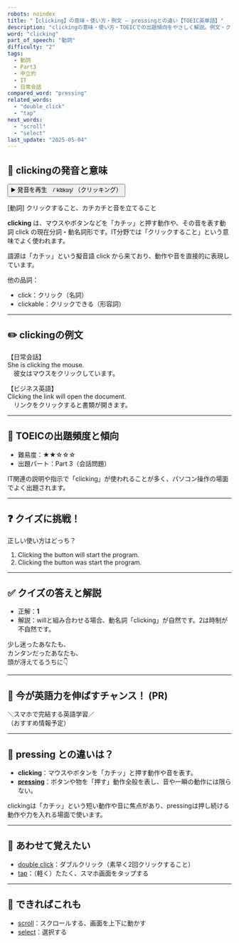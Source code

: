 ```yaml
---
robots: noindex
title: "【clicking】の意味・使い方・例文 ― pressingとの違い【TOEIC英単語】"
description: "clickingの意味・使い方・TOEICでの出題傾向をやさしく解説。例文・クイズ付きでpressingとの違いもわかりやすく学べます。"
word: "clicking"
part_of_speech: "動詞"
difficulty: "2"
tags:
  - 動詞
  - Part3
  - 中立的
  - IT
  - 日常会話
compared_word: "pressing"
related_words:
  - "double_click"
  - "tap"
next_words:
  - "scroll"
  - "select"
last_update: "2025-05-04"
---
```


## 🔰 clickingの発音と意味

<button class="play-audio" onclick="playTTS('clicking')">
  <span class="play-audio-main">
    ▶️ 発音を再生　/ˈklɪkɪŋ/
  </span>
  <span class="play-audio-sub">
    （クリッキング）
  </span>
</button>

[動詞] クリックすること、カチカチと音を立てること

**clicking** は、マウスやボタンなどを「カチッ」と押す動作や、その音を表す動詞 click の現在分詞・動名詞形です。IT分野では「クリックすること」という意味でよく使われます。

語源は「カチッ」という擬音語 click から来ており、動作や音を直接的に表現しています。

他の品詞：  
- click：クリック（名詞）
- clickable：クリックできる（形容詞）

---

## ✏️ clickingの例文

【日常会話】  
She is clicking the mouse.  
　彼女はマウスをクリックしています。

【ビジネス英語】  
Clicking the link will open the document.  
　リンクをクリックすると書類が開きます。

---

## 🎯 TOEICの出題頻度と傾向

- 難易度：★★☆☆☆
- 出題パート：Part 3（会話問題）

IT関連の説明や指示で「clicking」が使われることが多く、パソコン操作の場面でよく出題されます。

---

## ❓ クイズに挑戦！

正しい使い方はどっち？

1. Clicking the button will start the program.  
2. Clicking the button was start the program.

---

## ✅ クイズの答えと解説

- 正解：**1**
- 解説：willと組み合わせる場合、動名詞「clicking」が自然です。2は時制が不自然です。

少し迷ったあなたも、  
カンタンだったあなたも、  
頭が冴えてるうちに👇️

---

## 🚀 今が英語力を伸ばすチャンス！ (PR)

<div class="info-center">
＼スマホで完結する英語学習／<br>  
（おすすめ情報予定）
</div>

---

## 🤔  pressing との違いは？

- **clicking**：マウスやボタンを「カチッ」と押す動作や音を表す。
- **[pressing](/pressing)**：ボタンや物を「押す」動作全般を表し、音や一瞬の動作には限らない。

clickingは「カチッ」という短い動作や音に焦点があり、pressingは押し続ける動作や力を入れる場面で使います。

---

## 🧩 あわせて覚えたい

- [double click](/double_click)：ダブルクリック（素早く2回クリックすること）
- [tap](/tap)：（軽く）たたく、スマホ画面をタップする

---

## 📖 できればこれも

- [scroll](/scroll)：スクロールする、画面を上下に動かす
- [select](/select)：選択する

<!-- cvid: aid08_bid47 -->
